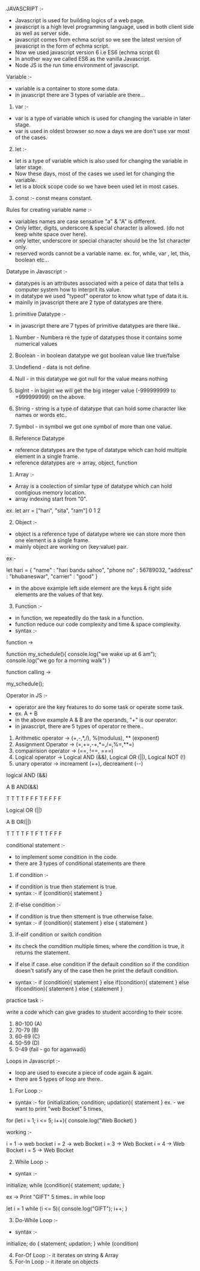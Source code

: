JAVASCRIPT :- 

- Javascript is used for building logics of a web page. 
- javascript is a high level programming language, used in both client side as well as server side. 
- javascript comes from echma script so we see the latest version of javascript in the form of echma script. 
- Now we used javascript version 6 i.e ES6 (echma script 6)
- In another way we called ES6 as the vanilla Javascript.
- Node JS is the run time environment of javascript. 

Variable :- 

- variable is a container to store some data.
- in javascript there are 3 types of variable are there...

1. var :-

- var is a type of variable which is used for changing the variable in later stage. 
- var is used in oldest browser so now a days we are don't use var most of the cases. 

2. let :- 

- let is a type of variable which is also used for changing the variable in later stage.
- Now these days, most of the cases we used let for changing the variable.
- let is a block scope code so we have been used let in most cases. 

3. const :- const means constant. 

Rules for creating variable name :- 

- variables names are case sensative "a" & "A" is different.
- Only letter, digits, underscore & special character is allowed. (do not keep white space over here).
- only letter, underscore or special character should be the 1st character only. 
- reserved words cannot be a variable name. 
ex. for, while, var , let, this, boolean etc... 

Datatype in Javascript :- 

- datatypes is an attributes associated with a peice of data that tells a computer system how to interprit its value. 
- in datatype we used "typeof" operator to know what type of data it is. 
- mainlly in javascript there are 2 type of datatypes are there. 

1. primitive Datatype :- 

- in javascript there are 7 types of primitive datatypes are there like..

1. Number - Numbera re the type of datatypes those it contains some numerical values
2. Boolean - in boolean datatype we got boolean value like true/false
3. Undefiend - data is not define
4. Null - in this datatype we got null for the value means nothing
5. bigInt - in bigint we will get the big integer value (-999999999 to +999999999) on the above.
6. String - string is a type of datatype that can hold some character like names or words etc.. 
7. Symbol - in symbol we got one symbol of more than one value.

2. Reference Datatype

- reference datatypes are the type of datatype which can hold multiple element in a single frame.
- reference datatypes are -> array, object, function

1. Array :- 

- Array is a coolection of similar type of datatype which can hold contigious memory location. 
- array indexing start from "0".

ex. let arr = ["hari", "sita", "ram"]
                 0        1       2

2. Object :- 

- object is a reference type of datatype where we can store more then one element is a single frame. 
- mainly object are working on (key:value) pair.

ex:- 

let hari = {
    "name" : "hari bandu sahoo",
    "phone no" : 56789032,
    "address" : "bhubaneswar",
    "carrier" : "good"
}

- in the above example left side element are the keys & right side elements are the values of that key. 

3. Function :- 

- in function, we repeatedlly do the task in a function.
- function reduce our code complexity and time & space complexity.
- syntax :- 

function -> 

function my_schedule(){
    console.log("we wake up at 6 am");
    console.log("we go for a morning walk")
}

function calling -> 

my_schedule();

Operator in JS :- 

- operator are the key features to do some task or operate some task.
- ex. A + B
- in the above example A & B are the operands, "+" is our operator. 
- in javascript, there are 5 types of operator re there.. 

1. Arithmetic operator -> (+,-,*,/), %(modulus), ** (exponent)
2. Assignment Operator -> (=,+=,-+,*=,/=,%=,**=)
3. compairision operator -> (==, !==, ===)
4. Logical operator -> Logical AND (&&), Logical OR (||), Logical NOT (!)
5. unary operator -> increament (++), decreament (--)

logical AND (&&)

A  B  AND(&&)

T  T    T
T  F    F
F  T    F
F  F    F 

Logical OR (||) 

A  B  OR(||)

T  T   T 
T  F   T 
F  T   T 
F  F   F  


conditional statement :- 

- to implement some condition in the code. 
- there are 3 types of conditional statements are there

1. if condition :- 

- if condition is true then statement is true.
- syntax :- 
if (condition){
    statement
}

2. if-else condition :- 

- if condition is true then sttement is true otherwise false.
- syntax :- 
if (condition){
    statement
} else {
    statement
}

3. if-elif condition or switch condition

- its check the comdition multiple times, where the condition is true, it returns the statement.
- if else if case. else condition if the default condition so if the condition doesn't satisfy any of the case then he print the default condition.

- syntax :- 
if (condition){
    statement
} else if(condition){
    statement
} else if(condition){
    statement
} else {
    statement
}

practice task :- 

write a code which can give grades to student according to their score. 
1. 80-100 (A)
2. 70-79 (B)
3. 60-69 (C)
4. 50-59 (D)
5. 0-49 (fail - go for aganwadi)

Loops in Javascript :- 

- loop are used to execute a piece of code again & again.
- there are 5 types of loop are there..

1. For Loop :- 

- syntax :- 
for (initialization; condition; updation){
    statement
}
ex. - we want to print "web Bocket" 5 times,

for (let i = 1; i <= 5; i++){
    console.log("Web Bocket)
}

working :- 

i = 1 -> web bocket
i = 2 -> web Bocket
i = 3 -> Web Bocket
i = 4 -> Web Bocket
i = 5 -> Web Bocket

2. While Loop :- 

- syntax :- 

initialize;
while (condition){
    statement;
    update;
}

ex -> Print "GIFT" 5 times.. in while loop

let i = 1
while (i <= 5){
    console.log("GIFT");
    i++;
}

3. Do-While Loop :- 

- syntax :-

initialize;
do {
    statement;
    updation;
} while (condition)

4. For-Of Loop :- it iterates on string & Array
5. For-In Loop :- it iterate on objects







